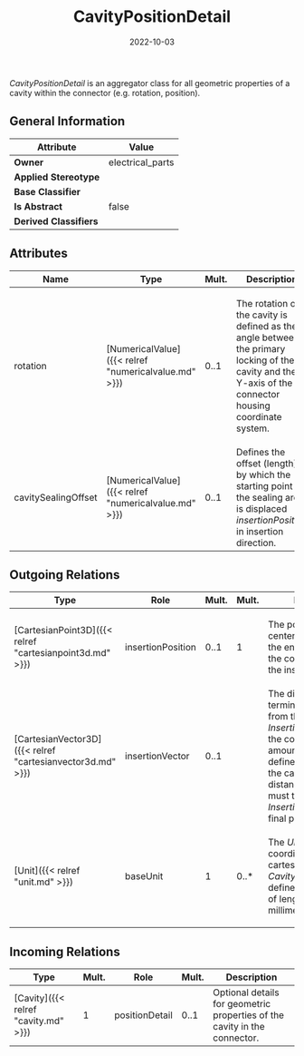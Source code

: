 ﻿---
title: CavityPositionDetail
toc: false
type: specs
date: "2022-10-03"
draft: false
specification: VEC
version: 2.0.1
documentType: "Recommendation"
elementType: Class
classes:
  - CavityPositionDetail
menu_name: vec-2.0.1
---
<i>CavityPositionDetail</i> is an aggregator class for all geometric properties of a cavity within the connector (e.g. rotation, position).

## General Information

| Attribute               | Value |
|-------------------------|-------|
| **Owner**               | electrical_parts |
| **Applied Stereotype**  |   |
| **Base Classifier**     |   |
| **Is Abstract**         | false |
| **Derived Classifiers** |   |

## Attributes
|  Name  |  Type  |  Mult.  |  Description  |  Owning Classifier  |
|--------|--------|---------|---------------|--------------|
|rotation | [NumericalValue]({{< relref "numericalvalue.md" >}}) | 0..1 | <p> The rotation of the cavity is defined as the angle between the primary locking of the cavity and the Y-axis of the connector housing coordinate system.      </p> | [CavityPositionDetail]({{< relref "cavitypositiondetail.md" >}}) |
|cavitySealingOffset | [NumericalValue]({{< relref "numericalvalue.md" >}}) | 0..1 | Defines the offset (length) by which the starting point of the sealing area is displaced <i>insertionPosition </i>in insertion direction. | [CavityPositionDetail]({{< relref "cavitypositiondetail.md" >}}) |

## Outgoing Relations
|    Type  |   Role   |   Mult.   |   Mult.   |   Description   |
|----------|----------|-----------|-----------|-----------------|
| [CartesianPoint3D]({{< relref "cartesianpoint3d.md" >}}) | insertionPosition | 0..1 | 1 | <p> The position of the center of the cavity in the entrance surface of the connector during the insertion process.      </p> |
| [CartesianVector3D]({{< relref "cartesianvector3d.md" >}}) | insertionVector | 0..1 |  | The direction in which a terminal is inserted from the <i>InsertionPosition</i> into the connector. The amount of the vector defines the length auf the cavity&#160;(The distance the terminal must travel from the <i>InsertionPostion </i>to its final position. |
| [Unit]({{< relref "unit.md" >}}) | baseUnit | 1 | 0..* | <p> The <i>Unit</i> in which all coordinates (e.g. cartesian points) of this <i>CavityPositionDetail&#160;</i>are defined. Shall be a unit of length&#160;(e.g. millimetre).      </p> |
##  Incoming Relations
|    Type  |   Mult.  |   Role    |   Mult.   |   Description  |
|----------|----------|-----------|-----------|----------------|
| [Cavity]({{< relref "cavity.md" >}}) | 1 | positionDetail | 0..1 | Optional details for geometric properties of the cavity in the connector. |
